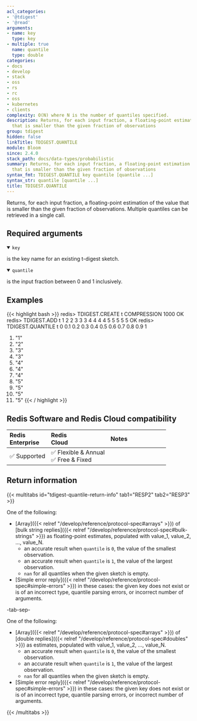 ```yaml
---
acl_categories:
- '@tdigest'
- '@read'
arguments:
- name: key
  type: key
- multiple: true
  name: quantile
  type: double
categories:
- docs
- develop
- stack
- oss
- rs
- rc
- oss
- kubernetes
- clients
complexity: O(N) where N is the number of quantiles specified.
description: Returns, for each input fraction, a floating-point estimation of the value
  that is smaller than the given fraction of observations
group: tdigest
hidden: false
linkTitle: TDIGEST.QUANTILE
module: Bloom
since: 2.4.0
stack_path: docs/data-types/probabilistic
summary: Returns, for each input fraction, a floating-point estimation of the value
  that is smaller than the given fraction of observations
syntax_fmt: TDIGEST.QUANTILE key quantile [quantile ...]
syntax_str: quantile [quantile ...]
title: TDIGEST.QUANTILE
---
```

Returns, for each input fraction, a floating-point estimation of the value that is smaller than the given fraction of observations.
Multiple quantiles can be retrieved in a single call.

## Required arguments

<details open><summary><code>key</code></summary> 

is the key name for an existing t-digest sketch.
</details>

<details open><summary><code>quantile</code></summary> 

is the input fraction between 0 and 1 inclusively.
</details>

## Examples

{{< highlight bash >}}
redis> TDIGEST.CREATE t COMPRESSION 1000
OK
redis> TDIGEST.ADD t 1 2 2 3 3 3 4 4 4 4 5 5 5 5 5
OK
redis> TDIGEST.QUANTILE t 0 0.1 0.2 0.3 0.4 0.5 0.6 0.7 0.8 0.9 1
 1) "1"
 2) "2"
 3) "3"
 4) "3"
 5) "4"
 6) "4"
 7) "4"
 8) "5"
 9) "5"
10) "5"
11) "5"
{{< / highlight >}}

## Redis Software and Redis Cloud compatibility

| Redis<br />Enterprise | Redis<br />Cloud | <span style="min-width: 9em; display: table-cell">Notes</span> |
|:----------------------|:-----------------|:------|
| <span title="Supported">&#x2705; Supported</span><br /> | <span title="Supported">&#x2705; Flexible & Annual</span><br /><span title="Supported">&#x2705; Free & Fixed</nobr></span> |  |


## Return information

{{< multitabs id="tdigest-quantile-return-info" 
    tab1="RESP2" 
    tab2="RESP3" >}}

One of the following:

* [Array]({{< relref "/develop/reference/protocol-spec#arrays" >}}) of [bulk string replies]({{< relref "/develop/reference/protocol-spec#bulk-strings" >}}) as floating-point estimates, populated with value_1, value_2, ..., value_N.
    * an accurate result when `quantile` is `0`, the value of the smallest observation.
    * an accurate result when `quantile` is `1`, the value of the largest observation.
    * `nan` for all quantiles when the given sketch is empty.
* [Simple error reply]({{< relref "/develop/reference/protocol-spec#simple-errors" >}}) in these cases: the given key does not exist or is of an incorrect type, quantile parsing errors, or incorrect number of arguments.

-tab-sep-

One of the following:

* [Array]({{< relref "/develop/reference/protocol-spec#arrays" >}}) of [double replies]({{< relref "/develop/reference/protocol-spec#doubles" >}}) as estimates, populated with value_1, value_2, ..., value_N.
    * an accurate result when `quantile` is `0`, the value of the smallest observation.
    * an accurate result when `quantile` is `1`, the value of the largest observation.
    * `nan` for all quantiles when the given sketch is empty.
* [Simple error reply]({{< relref "/develop/reference/protocol-spec#simple-errors" >}}) in these cases: the given key does not exist or is of an incorrect type, quantile parsing errors, or incorrect number of arguments.

{{< /multitabs >}}